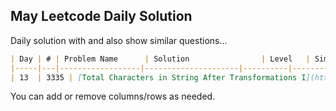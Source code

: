 ## May Leetcode Daily Solution

Daily solution with and also show similar questions...

```markdown
| Day | # | Problem Name      | Solution                | Level   | Similar Questions |
|-----|---|------------------|---------------------|----------|-----------------------|
| 13  | 3335 | [Total Characters in String After Transformations I](https://leetcode.com/problems/largest-number-after-mutating-substring/) | C++ | Medium  |
```

You can add or remove columns/rows as needed.